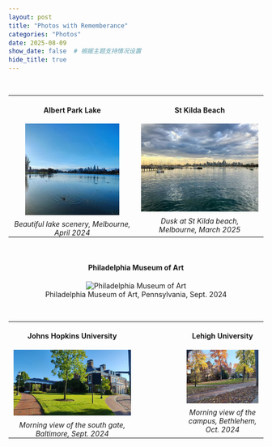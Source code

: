 ```yaml
---
layout: post
title: "Photos with Rememberance"
categories: "Photos"
date: 2025-08-09
show_date: false  # 根据主题支持情况设置
hide_title: true
---
```



<style>
  time {
    display: none; /* 隐藏日期 */
  }
  .photo-2col {
    width: 100%;
    border-collapse: collapse;
    table-layout: fixed; /* 两列等宽 */
  }
  .photo-2col td {
    width: 50%;
    vertical-align: top;
    text-align: center;
    padding: 0 10px;
  }
  .photo-2col figure {
    margin: 0;
  }
  .photo-2col figcaption {
    font-style: italic;
    margin-top: .4rem;
  }
  /* 手机端：改为单列堆叠 */
  @media (max-width: 768px) {
    .photo-2col,
    .photo-2col tr,
    .photo-2col td {
      display: block;
      width: 100%;
    }
    .photo-2col td {
      padding: 0;
      margin-bottom: 1rem;
    }
  }
</style>

<br/> 

<table class="photo-2col">
  <tr>
    <td>
      <figure>
        <h4>Albert Park Lake</h4>
        <img src="/images/lake_Melb.jpg" alt="Johns Hopkins" title="Albert Park Lake" style="width:80%; height:auto;">
        <figcaption>Beautiful lake scenery, Melbourne, April 2024</figcaption>
      </figure>
    </td>
    <td>
      <figure>
        <h4>St Kilda Beach</h4>
        <img src="/images/St_beach.jpg" alt="Lehigh" title="Lehigh" style="width:100%; height:auto;">
        <figcaption>Dusk at St Kilda beach, Melbourne, March 2025</figcaption>
      </figure>
    </td>
  </tr>
</table>

<br/> 


<figure style="text-align:center;">
  <h4>Philadelphia Museum of Art</h4>
  <img src="/images/philadelphia.jpg" 
       alt="Philadelphia Museum of Art" 
       title="Philadelphia Museum of Art" 
       style="width:50%; height:auto;">
  <figcaption>
  Philadelphia Museum of Art, Pennsylvania, Sept. 2024
  </figcaption>
</figure>

<br/> 

<table class="photo-2col">
  <tr>
    <td>
      <figure>
        <h4>Johns Hopkins University</h4>
        <img src="/images/hopkins.jpg" alt="Johns Hopkins" title="Johns Hopkins" style="width:110%; height:auto;">
        <figcaption>Morning view of the south gate, Baltimore, Sept. 2024</figcaption>
      </figure>
    </td>
    <td style="padding-left:100px;">
      <figure>
        <h4>Lehigh University</h4>
        <img src="/images/lehigh.jpg" alt="Lehigh" title="Lehigh" style="width:100%; height:auto;">
        <figcaption>Morning view of the campus, Bethlehem, Oct. 2024</figcaption>
      </figure>
    </td>
  </tr>
</table>




